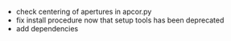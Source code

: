 * check centering of apertures in apcor.py
* fix install procedure now that setup tools has been deprecated
* add dependencies
